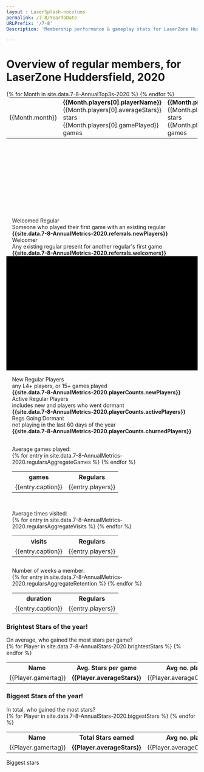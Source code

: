 ```yaml
---
layout : LaserSplash-nocolums
permalink: /7-8/YearToDate
URLPrefix: '/7-8'
Description: 'Membership performance & gameplay stats for LaserZone Huddersfield, 2020'

---
```

# Overview of regular members, for LaserZone Huddersfield, 2020
<div class = "container" style = "margin-top:15px;">
  <div class = "row">
    <div class = "col-md-6">
        <table class = "AnnualTop3s" style = "border-radius:10px; margin:0px; height:300px;">
        {% for Month in site.data.7-8-AnnualTop3s-2020 %} 
            <tr> 
                <td class = "MonthHeader">{{Month.month}}</td> 
                <td class = "golden"><b>{{Month.players[0].playerName}}</b>
                    <br/><div class = "SmallBrightNumber"> {{Month.players[0].averageStars}} stars <br/> {{Month.players[0].gamePlayed}} games </div>
                </td>
                <td class = "silver"><b>{{Month.players[1].playerName}}</b>
                    <br/><div class = "SmallBrightNumber"> {{Month.players[1].averageStars}} stars <br/> {{Month.players[1].gamePlayed}} games </div>
                </td>
                <td class = "bronze"><b>{{Month.players[2].playerName}}</b>
                    <br/><div class = "SmallBrightNumber"> {{Month.players[2].averageStars}} stars <br/> {{Month.players[2].gamePlayed}} games </div>
                </td>
            </tr>
        {% endfor %}
        </table>
        <div class = "fluid-container" style = "padding-left:15px;padding-right:15px; margin-top:15px;">
            <div class = "row" >
                <div class = "col-sm-6 GainLossIcon " style = "background-image:url('/assets/images/add-group.svg'); border-radius:30px 15px 15px 15px; " > 
                    Welcomed Regular <br/>
                    <div class="sup">Someone who played their first game with an existing regular</div>
                    <b>{{site.data.7-8-AnnualMetrics-2020.referrals.newPlayers}}</b>
                </div>
                <div class = "col-sm-6 GainLossIcon" style = "background-image:url('/assets/images/friendly.svg'); border-radius: 15px; " > 
                    Welcomer<br/>
                    <div class="sup">Any existing regular present for another regular's first game</div>
                    <b>{{site.data.7-8-AnnualMetrics-2020.referrals.welcomers}}</b>
                </div>
            </div>
        </div>
    </div>
    <div class = "col-md-6">
        <div class = "genericWrapper genericWrapperOffset LaserCardWrapper7-8" id = "piechart" style = "height:300px; padding-left:10px; margin-top:0px; padding-right:10px; background-color:#000; overflow:hidden;"> 
        </div>
        <div class = "fluid-container" style = "padding-left:15px;padding-right:15px; margin-top:15px;">
            <div class = "row" >
                <div class = "col-sm-4 GainLossIcon " style = "background-image:url('/assets/images/log-in.svg'); border-radius:30px 15px 5px 15px; " > 
                    New Regular Players <br/>
                    <div class="sup">any L4+ players, or 15+ games played</div>
                    <b>{{site.data.7-8-AnnualMetrics-2020.playerCounts.newPlayers}}</b>
                </div>
                <div class = "col-sm-4 GainLossIcon" style = "background-image:url('/assets/images/team.svg'); border-radius:15px 15px 5px 5px; " > 
                    Active Regular Players<br/>
                    <div class="sup">includes new and players who went dormant</div>
                    <b>{{site.data.7-8-AnnualMetrics-2020.playerCounts.activePlayers}}</b>
                </div>
                <div class = "col-sm-4 GainLossIcon" style = "background-image:url('/assets/images/logout.svg'); border-radius: 15px 30px 15px 5px " > 
                    Regs Going Dormant<br/>
                    <div class="sup">not playing in the last 60 days of the year</div>
                    <b>{{site.data.7-8-AnnualMetrics-2020.playerCounts.churnedPlayers}}</b>
                </div>
            </div>
            <div class = "row">
                <div class = "col-sm-4 GainLossIcon GainLossNoIcon" style= "padding-top:30px; border-radius: 15px 5px 15px 30px"  > Average games played:
                <br/>
                <table class = MicroAggregate><tr><th>games</th><th>Regulars</th></tr>
                    {% for entry in site.data.7-8-AnnualMetrics-2020.regularsAggregateGames %} 
                    <tr><td>{{entry.caption}} </td><td>{{entry.players}}</td></tr>
                    {% endfor %}
                </table>
                </div>
                <div class = "col-sm-4 GainLossIcon GainLossNoIcon" style= "padding-top:30px; border-radius: 5px 5px 15px 15px"  > Average times visited:
                <br/>
                <table class = MicroAggregate><tr><th>visits</th><th>Regulars</th></tr>
                    {% for entry in site.data.7-8-AnnualMetrics-2020.regularsAggregateVisits %} 
                    <tr><td>{{entry.caption}} </td><td>{{entry.players}}</td></tr>
                    {% endfor %}
                </table>
                </div><div class = "col-sm-4 GainLossIcon GainLossNoIcon" style= "padding-top:11px; border-radius: 5px 15px 30px 15px"  > Number of weeks a member:
                <br/>
                <table class = MicroAggregate><tr><th>duration</th><th>Regulars</th></tr>
                    {% for entry in site.data.7-8-AnnualMetrics-2020.regularsAggregateRetention %} 
                    <tr><td>{{entry.caption}} </td><td>{{entry.players}}</td></tr>
                    {% endfor %}
                </table>
                </div>
            </div>
        </div>
    </div>
    </div>
  <div class = "row">
    <div class = "col-md-6">
        <h3 class = blackShadow> Brightest Stars of the year!</h3> 
        <div class = blackShadow> On average, who gained the most stars per game?</div>
        <table class="ScoreTable" style = "margin-left:0px;" >
        <tr><th style = "padding-left:5px;">Name</th><th><b>Avg. Stars per game</b> </th><th> Avg no. players </th><th> Average rank</th><th> games played </th> </tr>
        {% for Player in site.data.7-8-AnnualStars-2020.brightestStars %}
        <tr><td>{{Player.gamertag}}</td>
        <td class = "number"> <b>{{Player.averageStars}}</b> </td>
        <td class = "number"> {{Player.averageOpponents}} </td>
        <td class = "number"> {{Player.averageRank}} </td>
        <td class = "number"> {{Player.gamesPlayed}} </td>
        </tr>
        {% endfor %}
        </table>
    </div>
    <div class = "col-md-6">
        <h3 class = blackShadow> Biggest Stars of the year!</h3> 
        <div class = blackShadow> In total, who gained the most stars?</div>
        <table class="ScoreTable" style = "margin-left:0px;" >
        <tr><th style = "padding-left:5px;">Name</th><th><b>Total Stars earned</b> </th><th> Avg no. players </th><th> Average rank</th><th> games played </th> </tr>
        {% for Player in site.data.7-8-AnnualStars-2020.biggestStars %}
        <tr><td>{{Player.gamertag}}</td>
        <td class = "number"> <b>{{Player.averageStars}}</b> </td>
        <td class = "number"> {{Player.averageOpponents}} </td>
        <td class = "number"> {{Player.averageRank}} </td>
        <td class = "number"> {{Player.gamesPlayed}} </td>
        </tr>
        {% endfor %}
        </table>
    </div>
    <div class = "col-md-6">
        Biggest stars
    </div>
<script type="text/javascript">
var data = [{
  values: [],
  labels: [],
  pull: [],
  textfont: [],
  type: 'pie'
}];
{% for GameType in site.data.7-8-AnnualMetrics-2020.gamesPlayed %} 
    data[0].labels.push("{{GameType.gameName}}")
    data[0].values.push({{GameType.timesPlayed}})
{% endfor %}

var layout = {
    title:'Games Played by Regulars',
    paper_bgcolor:'rgba(0,0,0,0)',
    plot_bgcolor:'rgba(0,0,0,0)',
    font: {
        family: 'Courier New, monospace',
        size: 12,
        color: 'limegreen'
    },
    autosize: true,
    margin: {
        l: 25,
        r: 50,
        b: 50,
        t: 50,
        pad: 4
    }
};
Plotly.newPlot('piechart', data, layout, {displayModeBar: false, showLegend: false});
</script>
